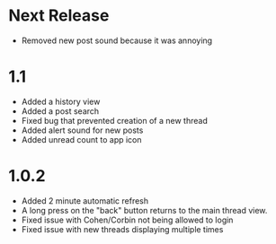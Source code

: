 Next Release
============
 * Removed new post sound because it was annoying

1.1
===
 * Added a history view
 * Added a post search
 * Fixed bug that prevented creation of a new thread
 * Added alert sound for new posts
 * Added unread count to app icon

1.0.2
=====
 * Added 2 minute automatic refresh
 * A long press on the "back" button returns to the main thread view.
 * Fixed issue with Cohen/Corbin not being allowed to login
 * Fixed issue with new threads displaying multiple times